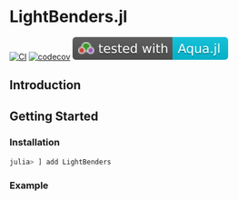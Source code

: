 # LightBenders.jl

[![CI](https://github.com/psrenergy/LightBenders.jl/actions/workflows/CI.yml/badge.svg)](https://github.com/psrenergy/LightBenders.jl/actions/workflows/CI.yml)
[![codecov](https://codecov.io/gh/psrenergy/LightBenders.jl/graph/badge.svg?token=7tA9ajgsLf)](https://codecov.io/gh/psrenergy/LightBenders.jl)
[![Aqua](https://raw.githubusercontent.com/JuliaTesting/Aqua.jl/master/badge.svg)](https://github.com/JuliaTesting/Aqua.jl)

## Introduction

## Getting Started

### Installation

```julia
julia> ] add LightBenders
```

### Example
